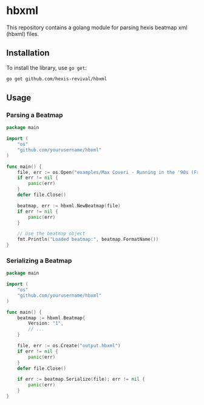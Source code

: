 # hbxml

This repository contains a golang module for parsing hexis beatmap xml (hbxml) files.

## Installation

To install the library, use `go get`:

```sh
go get github.com/hexis-revival/hbxml
```

## Usage

### Parsing a Beatmap

```go
package main

import (
    "os"
    "github.com/yourusername/hbxml"
)

func main() {
    file, err := os.Open("examples/Max Coveri - Running in the '90s (Francesco149) [Pro].hbxml")
    if err != nil {
        panic(err)
    }
    defer file.Close()

    beatmap, err := hbxml.NewBeatmap(file)
    if err != nil {
        panic(err)
    }

    // Use the beatmap object
    fmt.Println("Loaded beatmap:", beatmap.FormatName())
}
```

### Serializing a Beatmap

```go
package main

import (
    "os"
    "github.com/yourusername/hbxml"
)

func main() {
    beatmap := hbxml.Beatmap{
        Version: "1",
        // ...
    }

    file, err := os.Create("output.hbxml")
    if err != nil {
        panic(err)
    }
    defer file.Close()

    if err := beatmap.Serialize(file); err != nil {
        panic(err)
    }
}